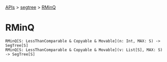 [APIs](../index.md) > [segtree](./index.md) > [RMinQ]()

# RMinQ

```
RMinQ[S: LessThanComparable & Copyable & Movable](n: Int, MAX: S) -> SegTree[S]
RMinQ[S: LessThanComparable & Copyable & Movable](v: List[S], MAX: S) -> SegTree[S]
```
